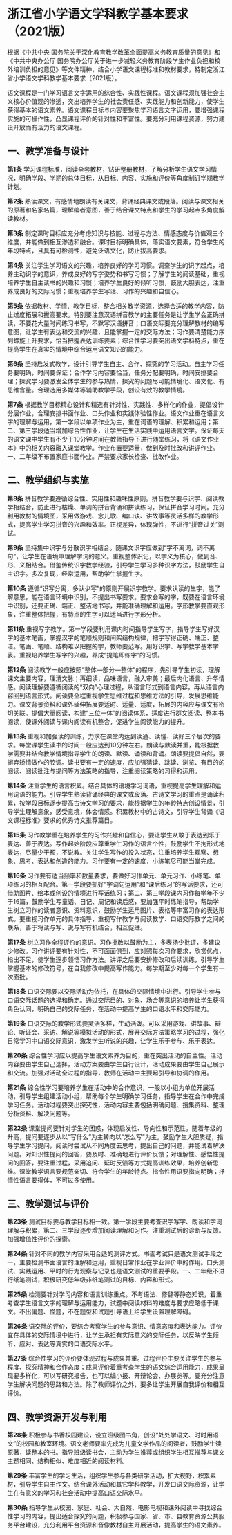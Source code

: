 # 浙江省小学语文学科教学基本要求（2021版）

根据《中共中央 国务院关于深化教育教学改革全面提高义务教育质量的意见》和《中共中央办公厅 国务院办公厅关于进一步减轻义务教育阶段学生作业负担和校外培训负担的意见》等文件精神，结合小学语文课程标准和教材要求，特制定浙江省小学语文学科教学基本要求（2021版）。

语文课程是一门学习语言文字运用的综合性、实践性课程。语文课程须加强社会主义核心价值观的渗透，突出培养学生的社会责任感、实践能力和创新能力，使学生获得基本的语文素养。语文课程目标与内容要聚焦学习语言文字运用，要增强课程实施的可操作性，凸显课程评价的针对性和丰富性。要充分利用课程资源，努力建设开放而有活力的语文课程。

## 一、教学准备与设计

**第1条**  学习课程标准，阅读全套教材，钻研整册教材，了解分析学生语文学习情况，明确学段、学期的总体目标，从目标、内容、实施和评价等角度制订学期教学计划。

**第2条**  熟读课文，有感情地朗读有关课文，背诵经典课文或段落。阅读与课文相关的原著和名家名篇，理解编者意图，善于结合课文特点和学生的学习起点多角度解读教材。

**第3条**  制定课时目标应充分考虑知识与技能、过程与方法、情感态度与价值观三个维度，并能做到相互渗透和融合。课时目标明确具体，落实语文要素，符合学生的年段特点，且具有可检测性，避免泛语文化，防止拔高要求。

**第4条**  关注学生学习语文的兴趣，培养良好的学习习惯。调查学生的识字起点，培养主动识字的意识，养成良好的写字姿势和书写习惯；了解学生的阅读基础，重视培养学生自主读书的兴趣和习惯；培养学生良好的倾听习惯，鼓励大胆表达，注重养成良好的交际习惯；重视培养学生写话、习作的兴趣和自信心。

**第5条**  依据教材、学情、教学目标，整合相关教学资源，选择合适的教学内容，防止过度拓展和拔高要求。特别要注意汉语拼音教学的主要任务是让学生学会正确拼读，不要花大量时间练习书写，不默写汉语拼音；口语交际要充分理解教材的编写意图，让学生有表达和交流的兴趣，且能掌握一定的交际方法；习作要清楚能力序列螺旋上升要求，恰当把握表达训练要素；综合性学习要突出语文学科特点，重在提高学生在真实的情境中综合运用语文知识的能力。

**第6条**  坚持启发式教学，设计引导学生自主、合作、探究的学习活动。自主学习任务要明确，时间要保证；合作学习内容要恰当，任务分配要明确，时间安排要合理；探究学习要激发全体学生的参与热情，探究的问题尽可能情境化、语文化、有思维含量。合理选用多媒体等辅助教学手段，创设有效的教学情境。

**第7条**  根据教学目标精心设计和精选有针对性、实践性、多样化的作业，提倡设计分层作业，合理安排书面作业、口头作业和实践体验性作业。语文作业重在语言文字的理解与运用，第一学段以单项作业为主，重在词语的理解、积累和运用；第二、第三学段适当增加综合性作业，让学生在生活实践中运用语言文字。保证每天的语文课中学生有不少于10分钟时间在教师指导下进行随堂练习，将《语文作业本》中的相关内容融入课堂教学。作业布置要适量，做到及时批改和讲评作业。一、二年级不布置家庭书面作业。严禁要求家长检查、批改作业。

## 二、教学组织与实施

**第8条**  拼音教学要遵循综合性、实用性和趣味性原则。拼音教学要与识字、阅读教学相结合，防止进行枯燥、单调的拼音背诵和拼读练习，保证拼音学习时间。充分利用教材的情境图，采用做游戏、念儿歌、编口诀、讲故事等灵活多样的教学形式，提高学生学习拼音的兴趣和效率。正视差异，体现弹性，不进行“拼音过关”测试。

**第9条**  坚持集中识字与分散识字相结合。随课文识字应做到“字不离词，词不离句”，让学生在语境中理解字词的意义。重视整体识记，以字义为核心，做到音、形、义相结合。借鉴传统识字教学经验，引导学生学习多种识字方法，鼓励学生自主识字。多次复现，经常运用，帮助学生掌握生字。

**第10条**  遵循“识写分离，多认少写”的原则开展识字教学。要求认读的生字，能了解意思，能在语言环境中识别，不提出书写要求。要求会写的字，既要在语言环境中识别，还要正确、端正、整洁地书写，并能准确理解和运用。字形教学要直观形象，注重整体把握，有特点的生字可以适当进行字形分析。

**第11条**  重视写字教学。第一学段要利用课内时间指导学生写字，指导学生写好汉字的基本笔画，掌握汉字的笔顺规则和间架结构规律，把字写得正确、端正、整洁。笔画、笔顺、结构难以把握的字，教师要范写。用好识字、写字教学基本字表。重视培养学生写字的兴趣，养成“提笔即练字”的习惯。

**第12条**  阅读教学一般应按照“整体—部分—整体”的程序，先引导学生初读，理解课文主要内容，理清文脉；再细读，品味语言，融入审美；最后内化语言、升华情感。阅读理解要遵循阅读的“双向”心理过程，从语言形式到语言内容，再从语言内容回到语言形式。阅读要全程重视学生思维过程和思维方法的引导，发展思维能力。课文背景资料和课外延伸拓展要适时、适量、适度，拓展的内容应与课文有密切关联。提倡大量阅读，构建“三位一体”的阅读体系，适度进行群文阅读、整本书阅读，使课外阅读与课内阅读有机整合，促进学生阅读能力的提升。

**第13条**  重视和加强读的训练，力求在课堂内达到读通、读懂、读好三个层次的要求。每堂课学生读书的时间一般应达到10分钟左右。朗读与默读并重，能根据教学需要并结合教学情境指导学生的朗读、默读、诵读和背诵。朗读要提倡自然，要摒弃矫情做作的腔调。读书要有一定的速度，应加强猜读、跳读、浏览、有目的的阅读、阅读批注与提问等方法策略的指导，注重阅读策略的习得和运用。

**第14条**  注重学生的语言积累。结合具体的语境学习词语，重视提高学生理解和运用词语的能力。引导学生熟读背诵经典的课文或段落。古诗文学习的重点是诵读积累，按学段目标逐步提高古诗文学习的要求，能根据学生的年龄特点创设情景，引导学生理解意象，感受意境，体会情感。积累教材中的古诗文，引导学生背诵《语文课程标准》要求的优秀诗文推荐篇目。

**第15条**  习作教学重在培养学生的习作兴趣和自信心，要让学生从敢于表达到乐于表达、善于表达。写作起始阶段应尊重学生习作的语言个性，鼓励学生不拘形式地表达，尽量少干预，不说教。关注学生写作的投入状态，注重培养学生观察、想象、思考、表达和创造的能力。习作要有一定的速度，小练笔尽可能当堂完成。

**第16条**  习作要有适当频率和数量要求，要做好习作单元、单元习作、小练笔、单项练习的相互配合。第一学段要抓好“字词句运用”和“课后练习”的写话要求，还可借助图片、绘本或创设的情境进行写话练习；第二、第三学段课内习作每学年不少于16篇，鼓励学生写童话、日记、周记和读后感，要加强平时练笔指导，帮助学生树立习作的读者意识、资料意识，鼓励学生运用图片、表格等丰富习作的表达形式。要重视习作单元的具体指导，重视写作教学与阅读教学、口语交际教学之间的联系，善于将读与写、说与写有机结合，相互促进。

**第17条**  树立习作全程评价的意识。习作批改以鼓励为主，多表扬少批评，多建议少修改。习作讲评要有针对性，不可面面俱到，应对照每次习作要求，欣赏优点，指出不足，使学生逐步领悟习作方法。讲评之后要安排修改和后续训练，引导学生掌握基本的修改符号，在自我修改中提高写作能力。每学期至少对每一个学生有一次面批。

**第18条**  口语交际要以交际活动为依托，在具体的交际情境中进行。引导学生参与口语交际话题的选择和确定。通过交际目的、对象、场合等意识的培养让学生获得角色认同，明确自己的交际任务，在活动中提高学生的口语水平和交际能力。

**第19条**  口语交际的教学形式要灵活多样，生动活泼。可以采用游戏、讲故事、辩论、听证会、采访、解说等模拟活动的形式，展开交际方法策略学习的过程，强化日常学习中口语交际意识，激发学生听说的兴趣，让学生乐于参与、乐于表达。

**第20条**  综合性学习应以提高学生语文素养为目的，重在突出活动的自主性。活动内容要由学生自己选择，活动方案要由学生自行设计，活动成果要由学生自己展示和交流。加强对活动全过程的指导，教师在活动中主要起引导和协调的作用。

**第21条**  综合性学习要培养学生在活动中的合作意识，一般以小组为单位开展活动，引导学生组建活动小组，帮助每个学生明确学习任务，指导学生在合作中完成学习任务。活动过程要突出探究性，活动内容主要包括明确问题、搜集资料、整理分析资料、解决问题等。

**第22条**  课堂提问要针对学生的困惑，体现启发性、导向性和示范性。随着年级的升高，提问要逐步从以“写什么”为主转向以“怎么写”为主。鼓励学生大胆质疑，指导学生学习提问，阅读时尝试从不同角度去思考，提出自己的问题，并能试着解决问题。对知识性提问的回答，要及时、准确地进行评价反馈；对理解性、感悟性提问的回答，要注重过程，采用追问、延时反馈等方式提高训练效果，培养创新思维。课堂教学语言要规范亲切、符合学生的年龄特点。指令性用语要指向明确；抒情性语言要得体，不可过多使用。

## 三、教学测试与评价

**第23条**  测试目标要与教学目标相一致。第一学段主要考查识字写字、朗读和字词理解与积累，第二、三学段逐步增加阅读理解和习作。注重测试后的诊断与反馈。加强增值性评价的探索。

**第24条**  针对不同的教学内容采用合适的测评方式。书面考试只是语文测试手段之一，主要检测书面语言的理解和运用，重视日常作业在学业评价中的作用。口头测试、实践运用、平时的行为观察与记录也是语文测试的重要手段。一、二年级不进行纸笔测试，积极研究低年级非纸笔测试的目标、内容和形式。

**第25条**  检测要针对学习内容和语言训练重点。不考语法、修辞等静态知识，着重考查学生语言文字的理解与运用能力，试题中阅读材料的难度与要求应略低于课文。不出偏题、怪题，不在题型和试题引导语上给学生设置理解障碍。

**第26条**  语交际的评价，要综合考察学生的参与意识、情意态度和表达能力。评价宜在具体的交际情境中进行，让学生承担有实际意义的交际任务，以反映学生倾听、应对、表达等真实的口语交际水平。

**第27条**  综合性学习的评价要体现过程与成果并重。过程评价主要关注学生的参与程度、探究精神和合作态度；成果评价着重考查学生的语文综合运用能力，成果呈现要多样化，可以写研究报告，也可以编小报、开辩论会、办展览等。要充分注意学生解决问题的思路和方法。除了教师评价之外，要多让学生开展自我评价和相互评价。

## 四、教学资源开发与利用

**第28条**  积极参与书香校园建设，设立班级图书角，创设“处处学语文、时时用语文”的校园和教室环境。语文老师要率先成为儿童文学作品的阅读者，鼓励学生读原著，读整本的书。指导班级读书会，主动为学生推荐或组织学生相互推荐与课文主题相同、结构相似、难度相近的阅读材料。

**第29条**  丰富学生的学习生活，组织学生参与各类研学活动，扩大视野，积累素材，引导学生自主作文。结合课外活动和其它学科教学，开发口语交际资源，让学生在有意义的学习和社会活动中提高口语交际水平。

**第30条**  指导学生从校园、家庭、社会、大自然、电影电视和课外阅读中寻找综合性学习的内容，提出适合探究的问题，积极参与国家、省、市、县教育资源公共服务平台建设，充分利用平台资源和音像教材自主开展活动，提高学生的语文素养。